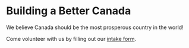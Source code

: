 # Building a Better Canada

We believe Canada should be the most prosperous country in the world!

Come volunteer with us by filling out our [intake form](https://5nneq7.share-na3.hsforms.com/2l9iIH2gFSomphjDe-ci5OQ).
